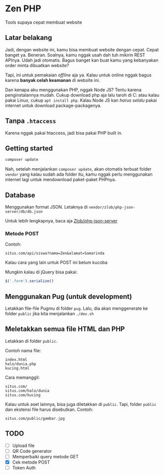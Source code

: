 # Zen PHP

Tools supaya cepat membuat website

## Latar belakang

Jadi, dengan website ini, kamu bisa membuat website dengan cepat. Cepat banget ya. Beneran. Soalnya, kamu nggak usah dah tuh mikirin REST APInya. Udah jadi otomatis. Bagus banget kan buat kamu yang kebanyakan order minta dibuatkan website?

Tapi, ini untuk pemakaian _offline_ aja ya. Kalau untuk online nggak bagus karena **banyak celah keamanan** di website ini.

Dan kenapa aku menggunakan PHP, nggak Node JS? Tentu karena penginstalannya mudah. Cukup download php aja lalu taroh di C: atau kalau pakai Linux, cukup `apt install php`. Kalau Node JS kan _harus selalu_ pakai internet untuk download package-packagenya.

## Tanpa `.htaccess`

Karena nggak pakai htaccess, jadi bisa pakai PHP built in.

## Getting started

```bash
composer update
```

Nah, setelah menjalankan `composer update`, akan otomatis terbuat folder `vendor` yang kalau sudah ada folder itu, kamu nggak perlu menggunakan internet lagi untuk mendownload paket-paket PHPnya.

## Database

Menggunakan format JSON. Letaknya di `vendor/zlob/php-json-server/db/db.json`

Untuk lebih lengkapnya, baca aja [Zlob/php-json-server](https://github.com/Zlob/php-json-server/blob/master/README.md)

### Metode POST

Contoh:

```
situs.com/api/siswa?nama=Zen&alamat=Samarinda
```

Kalau cara yang lain untuk POST ini belum kucoba

Mungkin kalau di jQuery bisa pakai:

```javascript
$('.form').serialize()
```

## Menggunakan Pug (untuk development)

Letakkan file-file Pugmu di folder `pug`. Lalu, dia akan menggenerate ke folder `public` jika kita menjalankan `./dev.sh`

## Meletakkan semua file HTML dan PHP 

Letakkan di folder `public`.

Contoh nama file:

```
index.html 
halo/dunia.php 
kucing.html 
```

Cara memanggil:

```
situs.com/
situs.com/halo/dunia
situs.com/kucing
```

Kalau untuk aset lainnya, bisa juga diletakkan di `public`. Tapi, folder `public` dan ekstensi file harus disebutkan. Contoh:

```
situs.com/public/gambar.jpg
```

## TODO 

- [ ] Upload file
- [ ] QR Code generator
- [ ] Memperbaiki query metode GET
- [x] Cek metode POST
- [ ] Token Auth
